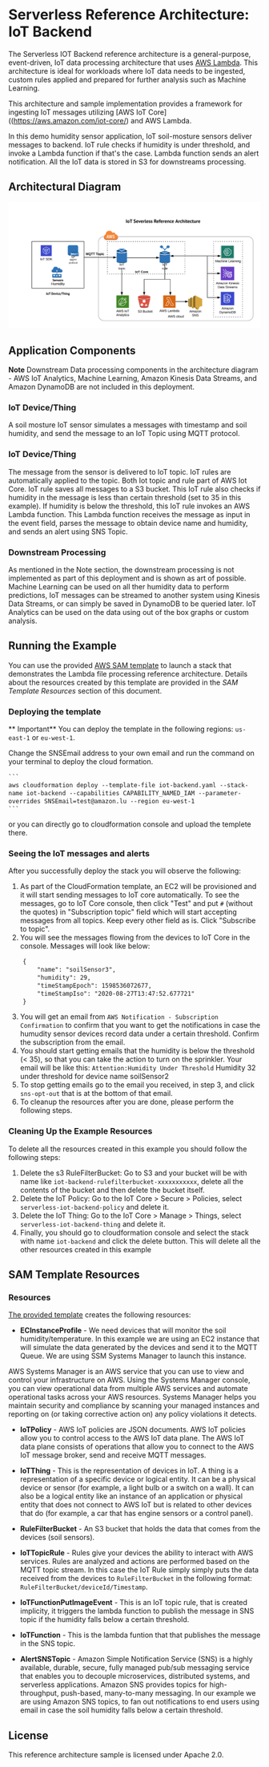 # Serverless Reference Architecture: IoT Backend

The Serverless IOT Backend reference architecture is a general-purpose, event-driven, IoT data processing architecture that uses [AWS Lambda](https://aws.amazon.com/lambda). This architecture is ideal for workloads where IoT data needs to be ingested, custom rules applied and prepared for further analysis such as Machine Learning.

This architecture and sample implementation provides a framework for ingesting IoT messages utilizing [AWS IoT Core]((https://aws.amazon.com/iot-core/) and AWS Lambda.

In this demo humidity sensor application, IoT soil-mosture sensors deliver messages to backend. IoT rule checks if humidity is under threshold, and invoke a Lambda function if that's the case. Lambda function sends an alert notification. All the IoT data is stored in S3 for downstreams processing.   


## Architectural Diagram

![Reference Architecture - IoT Backend](./iot-serverless-backend-architecture.png)

## Application Components

**Note**
Downstream Data processing components in the architecture diagram - AWS IoT Analytics, Machine Learning, Amazon Kinesis Data Streams, and Amazon DynamoDB are not included in this deployment.

### IoT Device/Thing

A soil mosture IoT sensor simulates a messages with timestamp and soil humidity, and send the message to an IoT Topic using MQTT protocol. 

### IoT Device/Thing

The message from the sensor is delivered to IoT topic. IoT rules are automatically applied to the topic. Both Iot topic and rule part of AWS Iot Core. IoT rule saves all messages to a S3 bucket. This IoT rule also checks if humidity in the message is less than certain threshold (set to 35 in this example). If humidity is below the threshold, this IoT rule invokes an AWS Lambda function. This Lambda function receives the message as input in the event field, parses the message to obtain device name and humidity, and sends an alert using SNS Topic. 

### Downstream Processing

As mentioned in the Note section, the downstream processing is not implemented as part of this deployment and is shown as art of possible. Machine Learning can be used on all ther humidity data to perform predictions, IoT messages can be streamed to another system using Kinesis Data Streams, or can simply be saved in DynamoDB to be queried later. IoT Analytics can be used on the data using out of the box graphs or custom analysis.    

## Running the Example

You can use the provided [AWS SAM template](./iot-backend.yaml) to launch a stack that demonstrates the Lambda file processing reference architecture. Details about the resources created by this template are provided in the *SAM Template Resources* section of this document.

### Deploying the template

** Important** You can deploy the template in the following regions: `us-east-1` or `eu-west-1`.

Change the SNSEmail address to your own email and run the command on your terminal to deploy the cloud formation.

    ```
    aws cloudformation deploy --template-file iot-backend.yaml --stack-name iot-backend --capabilities CAPABILITY_NAMED_IAM --parameter-overrides SNSEmail=test@amazon.lu --region eu-west-1
    ```

or you can directly go to cloudformation console and upload the templete there.

### Seeing the IoT messages and alerts

After you successfully deploy the stack you will observe the following:

1. As part of the CloudFormation template, an EC2 will be provisioned and it will start sending messages to IoT core automatically. To see the messages, go to IoT Core console, then click  "Test" and put `#` (without the quotes) in "Subscription topic" field which will start accepting messages from all topics. Keep every other field as is. Click "Subscribe to topic".
2. You will see the messages flowing from the devices to IoT Core in the console. Messages will look like below:
```
    {
        "name": "soilSensor3",
        "humidity": 29,
        "timeStampEpoch": 1598536072677,
        "timeStampIso": "2020-08-27T13:47:52.677721"
    }
```
3. You will get an email from `AWS Notification - Subscription Confirmation` to confirm that you want to get the notifications in case the humudity sensor devices record data under a certain threshold. Confirm the subscription from the email.
4. You should start getting emails that the humidity is below the threshold (< 35), so that you can take the action to turn on the sprinkler.
Your email will be like this:
`Attention:Humidity Under Threshold` 
Humidity 32 under threshold for device name soilSensor2
5. To stop getting emails go to the email you received, in step 3, and click `sns-opt-out` that is at the bottom of that email.
6. To cleanup the resources after you are done, please perform the following steps.

### Cleaning Up the Example Resources

To delete all the resources created in this example you should follow the following steps:
1. Delete the s3 RuleFilterBucket: Go to S3 and your bucket will be with name like `iot-backend-rulefilterbucket-xxxxxxxxxxx`, delete all the contents of the bucket and then delete the bucket itself.
2. Delete the IoT Policy: Go to the IoT Core > Secure > Policies, select `serverless-iot-backend-policy` and delete it.
3. Delete the IoT Thing: Go to the IoT Core > Manage > Things, select `serverless-iot-backend-thing` and delete it.
4. Finally, you should go to cloudformation console and select the stack with name `iot-backend` and click the delete button. This will delete all the other resources created in this example

## SAM Template Resources

### Resources
[The provided template](https://code.amazon.com/packages/ServerlessIoTBackendRefresh/blobs/mainline/--/iot-backend.yaml)
creates the following resources:

- **ECInstanceProfile** - We need devices that will monitor the soil humidity/temperature. In this example we are using an EC2 instance that will simulate the data generated by the devices and send it to the MQTT Queue. We are using SSM Systems Manager to launch this instance. 

AWS Systems Manager is an AWS service that you can use to view and control your infrastructure on AWS. Using the Systems Manager console, you can view operational data from multiple AWS services and automate operational tasks across your AWS resources. Systems Manager helps you maintain security and compliance by scanning your managed instances and reporting on (or taking corrective action on) any policy violations it detects.

- **IoTPolicy** - AWS IoT policies are JSON documents. AWS IoT policies allow you to control access to the AWS IoT data plane. The AWS IoT data plane consists of operations that allow you to connect to the AWS IoT message broker, send and receive MQTT messages.

- **IoTThing** - This is the representation of devices in IoT. A thing is a representation of a specific device or logical entity. It can be a physical device or sensor (for example, a light bulb or a switch on a wall). It can also be a logical entity like an instance of an application or physical entity that does not connect to AWS IoT but is related to other devices that do (for example, a car that has engine sensors or a control panel).

- **RuleFilterBucket** - An S3 bucket that holds the data that comes from the devices (soil sensors).

- **IoTTopicRule** - Rules give your devices the ability to interact with AWS services. Rules are analyzed and actions are performed based on the MQTT topic stream. In this case the IoT Rule simply simply puts the data received from the devices to `RuleFilterBucket` in the following format: `RuleFilterBucket/deviceId/Timestamp`.

- **IoTFunctionPutImageEvent** - This is an IoT topic rule, that is created implicity, it triggers the lambda function to publish the message in SNS topic if the humidity falls below a certain threshold.

- **IoTFunction** - This is the lambda funtion that that publishes the message in the SNS topic.

- **AlertSNSTopic** - Amazon Simple Notification Service (SNS) is a highly available, durable, secure, fully managed pub/sub messaging service that enables you to decouple microservices, distributed systems, and serverless applications. Amazon SNS provides topics for high-throughput, push-based, many-to-many messaging. In our example we are using Amazon SNS topics, to fan out notifications to end users using email in case the soil humidity falls below a certain threshold.

## License

This reference architecture sample is licensed under Apache 2.0.